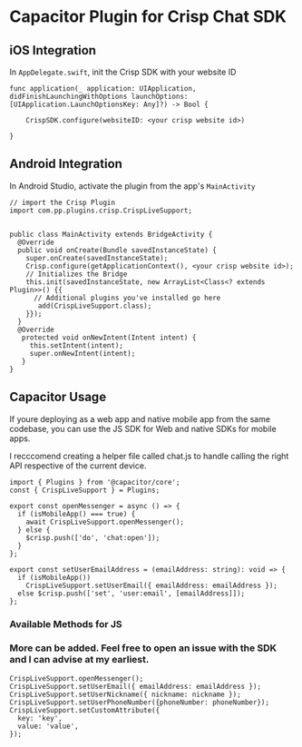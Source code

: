 # Capacitor Plugin for Crisp Chat SDK 

## iOS Integration

In `AppDelegate.swift`, init the Crisp SDK with your website ID

```
func application(_ application: UIApplication, didFinishLaunchingWithOptions launchOptions: [UIApplication.LaunchOptionsKey: Any]?) -> Bool {

    CrispSDK.configure(websiteID: <your crisp website id>)

}
```


## Android Integration

In Android Studio, activate the plugin from the app's `MainActivity` 


```
// import the Crisp Plugin
import com.pp.plugins.crisp.CrispLiveSupport;


public class MainActivity extends BridgeActivity {
  @Override
  public void onCreate(Bundle savedInstanceState) {
    super.onCreate(savedInstanceState);
    Crisp.configure(getApplicationContext(), <your crisp website id>);
    // Initializes the Bridge
    this.init(savedInstanceState, new ArrayList<Class<? extends Plugin>>() {{
      // Additional plugins you've installed go here
       add(CrispLiveSupport.class);
    }});
  }
  @Override
   protected void onNewIntent(Intent intent) {
     this.setIntent(intent);
     super.onNewIntent(intent);
   }
}

```


## Capacitor Usage

If youre deploying as a web app and native mobile app from the same codebase, you can use the JS SDK for Web and native SDKs for mobile apps.

I recccomend creating a helper file called chat.js to handle calling the right API respective of the current device.


```
import { Plugins } from '@capacitor/core';
const { CrispLiveSupport } = Plugins;

export const openMessenger = async () => {
  if (isMobileApp() === true) {
    await CrispLiveSupport.openMessenger();
  } else {
    $crisp.push(['do', 'chat:open']);
  }
};

export const setUserEmailAddress = (emailAddress: string): void => {
  if (isMobileApp())
    CrispLiveSupport.setUserEmail({ emailAddress: emailAddress });
  else $crisp.push(['set', 'user:email', [emailAddress]]);
};
```

### Available Methods for JS
### More can be added. Feel free to open an issue with the SDK and I can advise at my earliest. 

```
CrispLiveSupport.openMessenger();
CrispLiveSupport.setUserEmail({ emailAddress: emailAddress });
CrispLiveSupport.setUserNickname({ nickname: nickname });
CrispLiveSupport.setUserPhoneNumber({phoneNumber: phoneNumber});
CrispLiveSupport.setCustomAttribute({
  key: 'key',
  value: 'value',
});
```